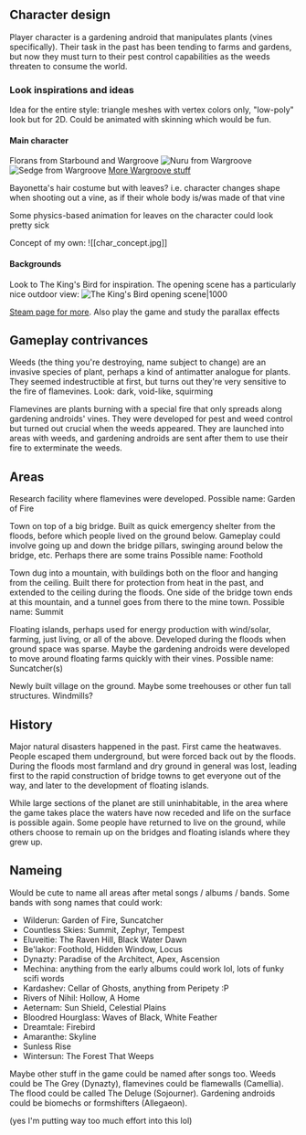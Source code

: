 ## Character design

Player character is a gardening android that manipulates plants
(vines specifically). Their task in the past has been tending to farms and gardens,
but now they must turn to their pest control capabilities as the weeds
threaten to consume the world.

### Look inspirations and ideas

Idea for the entire style: triangle meshes with vertex colors only,
"low-poly" look but for 2D. Could be animated with skinning
which would be fun.

#### Main character

Florans from Starbound and Wargroove
![Nuru from Wargroove](https://wargroovewiki.com/mediawiki/images/c/c2/Nuru_Portrait.png)
![Sedge from Wargroove](https://wargroovewiki.com/mediawiki/images/e/ef/Sedge_Portrait.png)
[More Wargroove stuff](https://wargroovewiki.com/Floran_Tribes)

Bayonetta's hair costume but with leaves?
i.e. character changes shape when shooting out a vine,
as if their whole body is/was made of that vine

Some physics-based animation for leaves on the character
could look pretty sick

Concept of my own:
![[char_concept.jpg]]

#### Backgrounds

Look to The King's Bird for inspiration.
The opening scene has a particularly nice outdoor view:
![The King's Bird opening scene|1000](https://cdn.akamai.steamstatic.com/steam/apps/812550/ss_dc7c79f96bfbb8635bf85602c1ab812557dbd876.jpg)

[Steam page for more](https://store.steampowered.com/app/812550/The_Kings_Bird/).
Also play the game and study the parallax effects

## Gameplay contrivances

Weeds (the thing you're destroying, name subject to change)
are an invasive species of plant, perhaps a kind of antimatter
analogue for plants. They seemed indestructible at first,
but turns out they're very sensitive to the fire of flamevines.
Look: dark, void-like, squirming

Flamevines are plants burning with a special fire that only
spreads along gardening androids' vines. They were developed
for pest and weed control but turned out crucial when the weeds appeared.
They are launched into areas with weeds, and gardening androids
are sent after them to use their fire to exterminate the weeds.

## Areas

Research facility where flamevines were developed.
Possible name: Garden of Fire

Town on top of a big bridge. Built as quick emergency shelter
from the floods, before which people lived on the ground below.
Gameplay could involve going up and down the bridge pillars,
swinging around below the bridge, etc. Perhaps there are some trains
Possible name: Foothold

Town dug into a mountain, with buildings both on the floor
and hanging from the ceiling. Built there for protection from heat in the past,
and extended to the ceiling during the floods. One side of the bridge town
ends at this mountain, and a tunnel goes from there to the mine town.
Possible name: Summit

Floating islands, perhaps used for energy production
with wind/solar, farming, just living, or all of the above.
Developed during the floods when ground space was sparse.
Maybe the gardening androids were developed to move around floating farms
quickly with their vines.
Possible name: Suncatcher(s)

Newly built village on the ground. Maybe some treehouses or other fun
tall structures. Windmills?

## History

Major natural disasters happened in the past.
First came the heatwaves. People escaped them underground,
but were forced back out by the floods. During the floods most farmland
and dry ground in general was lost, leading first to the rapid construction
of bridge towns to get everyone out of the way, and later to the development
of floating islands.

While large sections of the planet are still uninhabitable,
in the area where the game takes place the waters have now receded
and life on the surface is possible again.
Some people have returned to live on the ground,
while others choose to remain up on the bridges
and floating islands where they grew up.

## Nameing

Would be cute to name all areas after metal songs / albums / bands.
Some bands with song names that could work:
- Wilderun: Garden of Fire, Suncatcher
- Countless Skies: Summit, Zephyr, Tempest
- Eluveitie: The Raven Hill, Black Water Dawn
- Be'lakor: Foothold, Hidden Window, Locus
- Dynazty: Paradise of the Architect, Apex, Ascension
- Mechina: anything from the early albums could work lol,
  lots of funky scifi words
- Kardashev: Cellar of Ghosts, anything from Peripety :P
- Rivers of Nihil: Hollow, A Home
- Aeternam: Sun Shield, Celestial Plains
- Bloodred Hourglass: Waves of Black, White Feather
- Dreamtale: Firebird
- Amaranthe: Skyline
- Sunless Rise
- Wintersun: The Forest That Weeps

Maybe other stuff in the game could be named after songs too.
Weeds could be The Grey (Dynazty), flamevines could be flamewalls (Camellia).
The flood could be called The Deluge (Sojourner). Gardening androids
could be biomechs or formshifters (Allegaeon).

(yes I'm putting way too much effort into this lol)